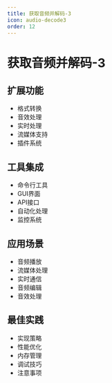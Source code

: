 ```yaml
---
title: 获取音频并解码-3
icon: audio-decode3
order: 12
---
```


# 获取音频并解码-3

## 扩展功能
- 格式转换
- 音效处理
- 实时处理
- 流媒体支持
- 插件系统

## 工具集成
- 命令行工具
- GUI界面
- API接口
- 自动化处理
- 监控系统

## 应用场景
- 音频播放
- 流媒体处理
- 实时通信
- 音频编辑
- 音效处理

## 最佳实践
- 实现策略
- 性能优化
- 内存管理
- 调试技巧
- 注意事项
